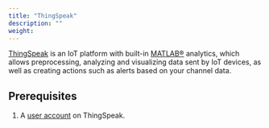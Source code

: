 ```yaml
---
title: "ThingSpeak"
description: ""
weight: 
---
```


[ThingSpeak](https://thingspeak.com/) is an IoT platform with built-in [MATLAB&reg;](https://www.mathworks.com/products/matlab.html) analytics, which allows preprocessing, analyzing and visualizing data sent by IoT devices, as well as creating actions such as alerts based on your channel data.

<!--more-->

## Prerequisites

1. A [user account](https://thingspeak.com/login) on ThingSpeak.
